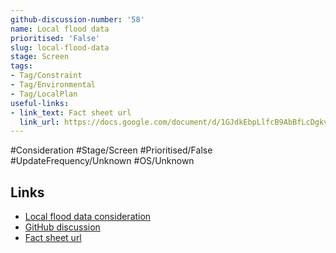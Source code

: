 ```yaml
---
github-discussion-number: '58'
name: Local flood data
prioritised: 'False'
slug: local-flood-data
stage: Screen
tags:
- Tag/Constraint
- Tag/Environmental
- Tag/LocalPlan
useful-links:
- link_text: Fact sheet url
  link_url: https://docs.google.com/document/d/1GJdkEbpLlfcB9AbBfLcDgkvFMxs7kPrtc_y_mxOby-I/edit
---
```


#Consideration #Stage/Screen #Prioritised/False #UpdateFrequency/Unknown #OS/Unknown



## Links

* [Local flood data consideration](https://design.planning.data.gov.uk/planning-consideration/local-flood-data)
* [GitHub discussion](https://github.com/digital-land/data-standards-backlog/discussions/58)
* [Fact sheet url](https://docs.google.com/document/d/1GJdkEbpLlfcB9AbBfLcDgkvFMxs7kPrtc_y_mxOby-I/edit)